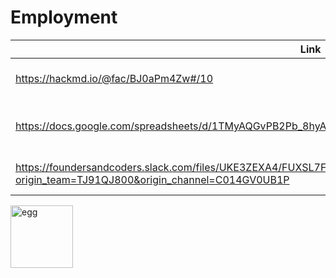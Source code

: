 # Employment

| Link | Description | Added by |
| ---- | ----------- | -------- |
| https://hackmd.io/@fac/BJ0aPm4Zw#/10| Twitter hackmd slides | @[jackherizsmith](https://github.com/jackherizsmith) |
| https://docs.google.com/spreadsheets/d/1TMyAQGvPB2Pb_8hyAC0w1P0OE9cxHtrooQ5Yc5nXW9c/edit#gid=1286354964| Google Doc list of FAC members' Twitters | @[jackherizsmith](https://github.com/jackherizsmith) |
| https://foundersandcoders.slack.com/files/UKE3ZEXA4/FUXSL7FHD/twitter.md?origin_team=TJ91QJ800&origin_channel=C014GV0UB1P| List of devs to follow on Twitter | @[oliverjam](https://github.com/oliverjam) |

<img src="https://external-content.duckduckgo.com/iu/?u=https%3A%2F%2Ftse3.mm.bing.net%2Fth%3Fid%3DOIP.gCHAcK2Y7Ho83WqZjfuQfwHaHa%26pid%3DApi&f=1" width="100" alt="egg" />